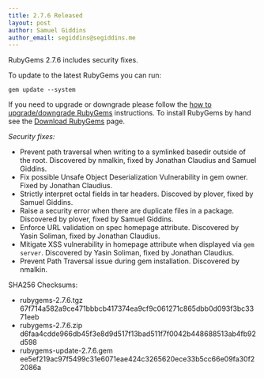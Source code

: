 ```yaml
---
title: 2.7.6 Released
layout: post
author: Samuel Giddins
author_email: segiddins@segiddins.me
---
```


RubyGems 2.7.6 includes security fixes.

To update to the latest RubyGems you can run:

    gem update --system

If you need to upgrade or downgrade please follow the [how to upgrade/downgrade
RubyGems][upgrading] instructions.  To install RubyGems by hand see the
[Download RubyGems][download] page.

_Security fixes:_

* Prevent path traversal when writing to a symlinked basedir outside of the root. Discovered by nmalkin, fixed by Jonathan Claudius and Samuel Giddins.
* Fix possible Unsafe Object Deserialization Vulnerability in gem owner. Fixed by Jonathan Claudius.
* Strictly interpret octal fields in tar headers. Discoved by plover, fixed by Samuel Giddins.
* Raise a security error when there are duplicate files in a package. Discovered by plover, fixed by Samuel Giddins.
* Enforce URL validation on spec homepage attribute. Discovered by Yasin Soliman, fixed by Jonathan Claudius.
* Mitigate XSS vulnerability in homepage attribute when displayed via `gem server`. Discovered by Yasin Soliman, fixed by Jonathan Claudius.
* Prevent Path Traversal issue during gem installation. Discovered by nmalkin.


SHA256 Checksums:

* rubygems-2.7.6.tgz  
  67f714a582a9ce471bbbcb417374ea9cf9c061271c865dbb0d093f3bc3371eeb
* rubygems-2.7.6.zip  
  d6faa4cdde966db45f3e8d9d517f13bad511f7f0042b448688513ab4fb92d598
* rubygems-update-2.7.6.gem  
  ee5ef219ac97f5499c31e6071eae424c3265620ece33b5cc66e09fa30f22086a


[download]: http://rubygems.org/pages/download
[upgrading]: http://docs.seattlerb.org/rubygems/UPGRADING_rdoc.html

